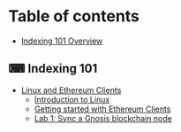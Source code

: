 # Table of contents

* [Indexing 101 Overview](README.md)

## ⌨ Indexing 101

* [Linux and Ethereum Clients](indexing-101/linux-and-ethereum-clients/README.md)
  * [Introduction to Linux](indexing-101/linux-and-ethereum-clients/introduction-to-linux.md)
  * [Getting started with Ethereum Clients](indexing-101/linux-and-ethereum-clients/getting-started-with-ethereum-clients.md)
  * [Lab 1: Sync a Gnosis blockchain node](indexing-101/linux-and-ethereum-clients/lab-1.md)
<!-- * [Indexer Operations and Containers](indexing-101/indexer-operations-and-containers/README.md)
  * [Getting started with containers](indexing-101/indexer-operations-and-containers/getting-started-with-containers.md)
 -->
